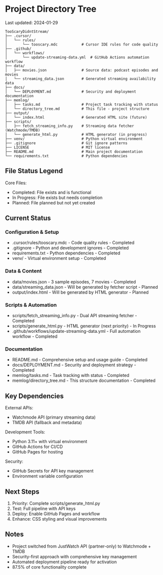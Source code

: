 # Project Directory Tree

Last updated: 2024-01-29

```
TooScaryDidntStream/
├── .cursor/
│   └── rules/
│       └── tooscary.mdc           # Cursor IDE rules for code quality
├── .github/
│   └── workflows/
│       └── update-streaming-data.yml  # GitHub Actions automation workflow
├── data/
│   ├── movies.json                # Source data: podcast episodes and movies
│   └── streaming_data.json        # Generated streaming availability data
├── docs/
│   └── DEPLOYMENT.md              # Security and deployment documentation
├── memlog/
│   ├── tasks.md                   # Project task tracking with status
│   └── directory_tree.md          # This file - project structure
├── output/
│   └── index.html                 # Generated HTML site (future)
├── scripts/
│   ├── fetch_streaming_info.py    # Streaming data fetcher (Watchmode/TMDB)
│   └── generate_html.py           # HTML generator (in progress)
├── venv/                          # Python virtual environment
├── .gitignore                     # Git ignore patterns
├── LICENSE                        # MIT license
├── README.md                      # Main project documentation
└── requirements.txt               # Python dependencies
```

## File Status Legend

Core Files:
- Completed: File exists and is functional
- In Progress: File exists but needs completion
- Planned: File planned but not yet created

## Current Status

### Configuration & Setup
- .cursor/rules/tooscary.mdc - Code quality rules - Completed
- .gitignore - Python and development ignores - Completed
- requirements.txt - Python dependencies - Completed
- venv/ - Virtual environment setup - Completed

### Data & Content
- data/movies.json - 3 sample episodes, 7 movies - Completed
- data/streaming_data.json - Will be generated by fetcher script - Planned
- output/index.html - Will be generated by HTML generator - Planned

### Scripts & Automation
- scripts/fetch_streaming_info.py - Dual API streaming fetcher - Completed
- scripts/generate_html.py - HTML generator (next priority) - In Progress
- .github/workflows/update-streaming-data.yml - Full automation workflow - Completed

### Documentation
- README.md - Comprehensive setup and usage guide - Completed
- docs/DEPLOYMENT.md - Security and deployment strategy - Completed
- memlog/tasks.md - Task tracking with status - Completed
- memlog/directory_tree.md - This structure documentation - Completed

## Key Dependencies

External APIs:
- Watchmode API (primary streaming data)
- TMDB API (fallback and metadata)

Development Tools:
- Python 3.11+ with virtual environment
- GitHub Actions for CI/CD
- GitHub Pages for hosting

Security:
- GitHub Secrets for API key management
- Environment variable configuration

## Next Steps

1. Priority: Complete scripts/generate_html.py 
2. Test: Full pipeline with API keys
3. Deploy: Enable GitHub Pages and workflow
4. Enhance: CSS styling and visual improvements

## Notes

- Project switched from JustWatch API (partner-only) to Watchmode + TMDB
- Security-first approach with comprehensive key management
- Automated deployment pipeline ready for activation
- 87.5% of core functionality complete 
